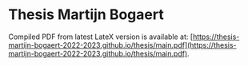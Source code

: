 # Thesis Martijn Bogaert
Compiled PDF from latest LateX version is available at: [https://thesis-martijn-bogaert-2022-2023.github.io/thesis/main.pdf](https://thesis-martijn-bogaert-2022-2023.github.io/thesis/main.pdf).
